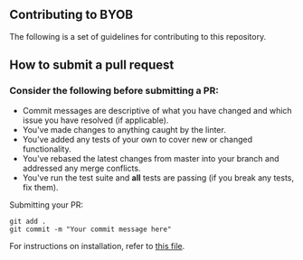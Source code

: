## Contributing to BYOB

The following is a set of guidelines for contributing to this repository. 

## How to submit a pull request

### Consider the following before submitting a PR:

* Commit messages are descriptive of what you have changed and which issue you have resolved (if applicable).
* You've made changes to anything caught by the linter. 
* You've added any tests of your own to cover new or changed functionality.
* You've rebased the latest changes from master into your branch and addressed any merge conflicts.
* You've run the test suite and **all** tests are passing (if you break any tests, fix them).

Submitting your PR:

````
git add .
git commit -m "Your commit message here"
````

For instructions on installation, refer to [this file](https://github.com/lkshamus/BYOB/blob/master/README.md).

